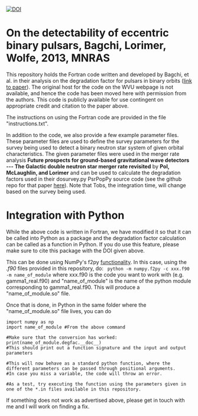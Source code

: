 [![DOI](https://zenodo.org/badge/147532251.svg)](https://zenodo.org/badge/latestdoi/147532251)

# On the detectability of eccentric binary pulsars, Bagchi, Lorimer, Wolfe, 2013, MNRAS

This repository holds the Fortran code written and developed by Bagchi, et al. in their analysis on the degradation factor for pulsars in binary orbits ([link to paper](http://adsabs.harvard.edu/abs/2013MNRAS.432.1303B)). The original host for the code on the WVU webpage is not available, and hence the code has been moved here with permission from the authors. This code is publicly available for use contingent on appropriate credit and citation to the paper above.

The instructions on using the Fortran code are provided in the file "instructions.txt". 

In addition to the code, we also provide a few example parameter files. These parameter files are used to define the survey parameters for the survey being used to detect a binary neutron star system of given orbital characteristics. The given parameter files were used in the merger rate analysis **Future prospects for ground-based gravitational wave detectors --- The Galactic double neutron star merger rate revisited** by **Pol, McLaughlin, and Lorimer** and can be used to calculate the degradation factors used in their dosurvey.py PsrPopPy source code (see the github repo for that paper [here](https://github.com/NihanPol/2018-DNS-merger-rate)). Note that Tobs, the integration time, will change based on the survey being used.

# Integration with Python

While the above code is written in Fortran, we have modified it so that it can be called into Python as a package and the degradation factor calculation can be called as a function in Python. If you do use this feature, please make sure to cite this package with the DOI given above.

This can be done using NumPy's f2py [functionality](https://docs.scipy.org/doc/numpy/f2py/). In this case, using the *.f90* files provided in this repository, do:
` python -m numpy.f2py -c xxx.f90 -m name_of_module`
where xxx.f90 is the code you want to work with (e.g. gamma1_real.f90) and "name_of_module" is the name of the python module corresponding to gamma1_real.f90. This will produce a "name_of_module.so" file.

Once that is done, in Python in the same folder where the "name_of_module.so" file lives, you can do
```
import numpy as np
import name_of_module #From the above command

#Make sure that the conversion has worked:
print(name_of_module.degfac.__doc__)
#This should print out a function signature and the input and output parameters

#This will now behave as a standard python function, where the different parameters can be passed through positional arguments.
#In case you miss a variable, the code will throw an error.

#As a test, try executing the function using the parameters given in one of the *.in files available in this repository.
```

If something does not work as advertised above, please get in touch with me and I will work on finding a fix.
